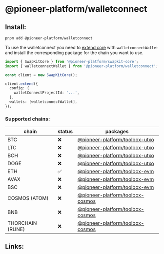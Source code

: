 # @pioneer-platform/walletconnect

## Install:

```bash
pnpm add @pioneer-platform/walletconnect
```

To use the walletconnect you need to [extend core](packages/swapkit/swapkit-core#swapkitcore-api) with `walletconnectWallet` and install the corresponding package for the chain you want to use.

```ts
import { SwapKitCore } from '@pioneer-platform/swapkit-core';
import { walletconnectWallet } from '@pioneer-platform/walletconnect';

const client = new SwapKitCore();

client.extend({
  config: {
    walletConnectProjectId: '...',
  },
  wallets: [walletconnectWallet],
});
```


### Supported chains:

| chain            | status | packages                                                                         |
| ---------------- | ------ | -------------------------------------------------------------------------------- |
| BTC              | ❌     | [@pioneer-platform/toolbox-utxo](../toolboxes/toolbox-utxo/README.md)                          |
| LTC              | ❌     | [@pioneer-platform/toolbox-utxo](../toolboxes/toolbox-utxo/README.md)                          |
| BCH              | ❌     | [@pioneer-platform/toolbox-utxo](../toolboxes/toolbox-utxo/README.md)                          |
| DOGE             | ❌     | [@pioneer-platform/toolbox-utxo](../toolboxes/toolbox-utxo/README.md)                          |
| ETH              | ✅     | [@pioneer-platform/toolbox-evm](../toolboxes/toolbox-evm/README.md)                            |
| AVAX             | ❌     | [@pioneer-platform/toolbox-evm](../toolboxes/toolbox-evm/README.md)                            |
| BSC              | ❌     | [@pioneer-platform/toolbox-evm](../toolboxes/toolbox-evm/README.md)                            |
| COSMOS (ATOM)    | ❌     | [@pioneer-platform/toolbox-cosmos](../toolboxes/toolbox-cosmos/README.md)                      |
| BNB              | ❌     | [@pioneer-platform/toolbox-cosmos](../toolboxes/toolbox-cosmos/README.md)                      |
| THORCHAIN (RUNE) | ❌     | [@pioneer-platform/toolbox-cosmos](../toolboxes/toolbox-cosmos/README.md) |

## Links:
